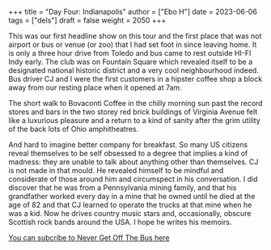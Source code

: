 +++
title = "Day Four: Indianapolis"
author = ["Ebo H"]
date = 2023-06-06
tags = ["dels"]
draft = false
weight = 2050
+++

This was our first headline show on this tour and the first place that was not airport or bus or venue (or zoo) that I had set foot in since leaving home.
It is only a three hour drive from Toledo and bus came to rest outside HI-FI Indy early.
The club was on Fountain Square which revealed itself to be a designated national historic district and a very cool neighbourhood indeed.
Bus driver CJ and I were the first customers in a hipster coffee shop a block away from our resting place when it opened at 7am.

The short walk to Bovaconti Coffee in the chilly morning sun past the record stores and bars in the two storey red brick buildings of Virginia Avenue felt like a luxurious pleasure
and a return to a kind of sanity after the grim utility of the back lots of Ohio amphitheatres.

And hard to imagine better company for breakfast. So many US citizens reveal themselves to be self obsessed to a degree that implies a kind of madness: they are unable to talk about anything other than themselves. CJ is not made in that mould. He revealed himself to be mindful and considerate of those around him and circumspect in his conversation. I did discover that he was from a Pennsylvania mining family, and that his grandfather worked every day in a mine that he owned until he died at the age of 82 and that CJ learned to operate the trucks at that mine when he was a kid. Now he drives country music stars and, occasionally, obscure Scottish rock bands around the USA. I hope he writes his memoirs.

[You can subcribe to Never Get Off The Bus here](https://never-get-off-the-bus.ghost.io/#/portal/)
